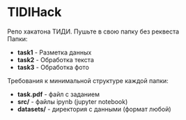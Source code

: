 # TIDIHack
Репо хакатона ТИДИ. Пушьте в свою папку без реквеста \
Папки:
* **task1** - Разметка данных
* **task2** - Обработка текста
* **task3** - Обработка фото

Требования к минимальной структуре каждой папки:
* **task.pdf** - файл с заданием
* **src/** - файлы ipynb (jupyter notebook)
* **datasets/** - директория с данными (формат любой)
